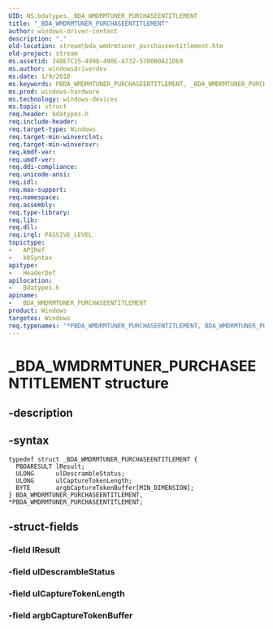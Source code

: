 ```yaml
---
UID: NS:bdatypes._BDA_WMDRMTUNER_PURCHASEENTITLEMENT
title: "_BDA_WMDRMTUNER_PURCHASEENTITLEMENT"
author: windows-driver-content
description: "."
old-location: stream\bda_wmdrmtuner_purchaseentitlement.htm
old-project: stream
ms.assetid: 348E7C25-4998-490E-A732-5780B0A21DE0
ms.author: windowsdriverdev
ms.date: 1/9/2018
ms.keywords: PBDA_WMDRMTUNER_PURCHASEENTITLEMENT, _BDA_WMDRMTUNER_PURCHASEENTITLEMENT, *PBDA_WMDRMTUNER_PURCHASEENTITLEMENT, BDA_WMDRMTUNER_PURCHASEENTITLEMENT, BDA_WMDRMTUNER_PURCHASEENTITLEMENT structure [Streaming Media Devices], bdatypes/BDA_WMDRMTUNER_PURCHASEENTITLEMENT, PBDA_WMDRMTUNER_PURCHASEENTITLEMENT structure pointer [Streaming Media Devices], stream.bda_wmdrmtuner_purchaseentitlement, bdatypes/PBDA_WMDRMTUNER_PURCHASEENTITLEMENT
ms.prod: windows-hardware
ms.technology: windows-devices
ms.topic: struct
req.header: bdatypes.h
req.include-header: 
req.target-type: Windows
req.target-min-winverclnt: 
req.target-min-winversvr: 
req.kmdf-ver: 
req.umdf-ver: 
req.ddi-compliance: 
req.unicode-ansi: 
req.idl: 
req.max-support: 
req.namespace: 
req.assembly: 
req.type-library: 
req.lib: 
req.dll: 
req.irql: PASSIVE_LEVEL
topictype:
-	APIRef
-	kbSyntax
apitype:
-	HeaderDef
apilocation:
-	Bdatypes.h
apiname:
-	BDA_WMDRMTUNER_PURCHASEENTITLEMENT
product: Windows
targetos: Windows
req.typenames: "*PBDA_WMDRMTUNER_PURCHASEENTITLEMENT, BDA_WMDRMTUNER_PURCHASEENTITLEMENT"
---
```


# _BDA_WMDRMTUNER_PURCHASEENTITLEMENT structure


## -description





## -syntax


````
typedef struct _BDA_WMDRMTUNER_PURCHASEENTITLEMENT {
  PBDARESULT lResult;
  ULONG      ulDescrambleStatus;
  ULONG      ulCaptureTokenLength;
  BYTE       argbCaptureTokenBuffer[MIN_DIMENSION];
} BDA_WMDRMTUNER_PURCHASEENTITLEMENT, *PBDA_WMDRMTUNER_PURCHASEENTITLEMENT;
````


## -struct-fields




### -field lResult


### -field ulDescrambleStatus


### -field ulCaptureTokenLength


### -field argbCaptureTokenBuffer

